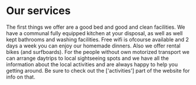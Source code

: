 # Our services

The first things we offer are a good bed and good and clean facilities. We have a communal fully equipped kitchen at your disposal, as well as well kept bathrooms and washing facilities. Free wifi is ofcourse available and 2 days a week you can enjoy our homemade dinners.
Also we offer rental bikes (and surfboards). 
For the people without own motorized transport we can arrange daytrips to local sightseeing spots and we have all the information about the local activities and are always happy to help you getting around. 
Be sure to check out the ['activities'] part of the website for info on that.
